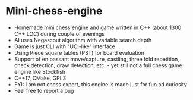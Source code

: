 # Mini-chess-engine

- Homemade mini chess engine and game written in C++ (about 1300 C++ LOC) during couple of evenings
- AI uses Negascout algorithm with variable search depth
- Game is just CLI with "UCI-like" interface
- Using Piece square tables (PST) for board evaluation
- Support of en passant move/capture, castling, three fold repetition, check detection, draw detection, etc. - yet still not a full chess game engine like Stockfish
- C++17, CMake, GPL3
- FYI: I am not chess expert, this engine is made just for fun ad curiosity
- Feel free to report a bug